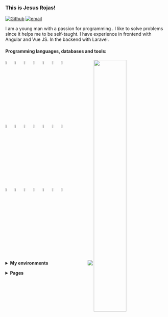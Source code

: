 ### This is Jesus Rojas!

[![Github](https://img.shields.io/badge/-Github-000?style=flat&logo=Github&logoColor=white)](https://github.com/Jesus-Rojas)
[![email](https://img.shields.io/badge/-jarojas6524@misena.edu.co-000?style=flat-square&logo=gmail)](mailto:jarojas6524@misena.edu.co)

I am a young man with a passion for programming .
I like to solve problems since it helps me to be self-taught.
I have experience in frontend with Angular and Vue JS. In the backend with Laravel.


#### Programming languages, databases and tools: 
<!-- Github States -->
<p>
    <!-- Config Api Github -->
    <img width="45%" align="right" src="https://github-readme-stats.vercel.app/api?username=Jesus-Rojas&show_icons=true&hide_border=true&show_icons=true&theme=chartreuse-dark" />
    <!-- Icons Languages -->
    <code><img width="5%" src="https://www.vectorlogo.zone/logos/w3_html5/w3_html5-icon.svg"></code>
    <code><img width="5%" src="https://www.vectorlogo.zone/logos/w3_css/w3_css-icon.svg"></code>
    <code><img width="5%" src="https://www.vectorlogo.zone/logos/nodejs/nodejs-icon.svg"></code>
    <code><img width="5%" src="https://www.vectorlogo.zone/logos/firebase/firebase-icon.svg"></code>
    <code><img width="5%" src="https://www.vectorlogo.zone/logos/postgresql/postgresql-icon.svg"></code>
    <code><img width="5%" src="https://www.vectorlogo.zone/logos/mongodb/mongodb-icon.svg"></code>
    <code><img width="5%" src="https://www.vectorlogo.zone/logos/mysql/mysql-icon.svg"></code>
    <br>
    <code><img width="5%" src="https://www.vectorlogo.zone/logos/angular/angular-icon.svg"></code>
    <code><img width="5%" src="https://www.vectorlogo.zone/logos/reactjs/reactjs-icon.svg"></code>
    <code><img width="5%" src="https://www.vectorlogo.zone/logos/vuejs/vuejs-icon.svg"></code>
    <code><img width="5%" src="https://www.vectorlogo.zone/logos/graphql/graphql-icon.svg"></code>
    <code><img width="5%" src="https://www.vectorlogo.zone/logos/js_webpack/js_webpack-icon.svg"></code>
    <code><img width="5%" src="https://www.vectorlogo.zone/logos/electronjs/electronjs-icon.svg"></code>
    <code><img width="5%" src="https://www.vectorlogo.zone/logos/npmjs/npmjs-icon.svg"></code>
    <br>
    <code><img width="5%" src="https://www.vectorlogo.zone/logos/getbootstrap/getbootstrap-icon.svg"></code>
    <code><img width="5%" src="https://www.vectorlogo.zone/logos/sass-lang/sass-lang-icon.svg"></code>
    <code><img width="5%" src="https://www.vectorlogo.zone/logos/git-scm/git-scm-icon.svg"></code>
    <code><img width="5%" src="https://www.vectorlogo.zone/logos/getpostman/getpostman-icon.svg"></code>
    <code><img width="5%" src="https://www.vectorlogo.zone/logos/python/python-icon.svg"></code>
    <code><img width="5%" src="https://www.vectorlogo.zone/logos/php/php-icon.svg"></code>
    <code><img width="5%" src="https://www.vectorlogo.zone/logos/laravel/laravel-icon.svg"></code>
    <br>
    <br>
</p>

<p>
    <img src="https://github-readme-stats.vercel.app/api/top-langs/?username=Jesus-Rojas&layout=compact&theme=chartreuse-dark&hide_border=true" align="right">
</p>
<!-- Environments -->
<p>
    <details>
        <summary>
            <strong>My environments</strong>
        </summary>
        <ol>
            <li>
                <details>
                    <summary>
                        <strong>Laptop</strong>
                    </summary>
                    <ul>
                        <li>CPU: Intel Celeron N 2840 (max 2.58 GHz)</li>
                        <li>RAM: 8GB (DDR3 - 1600mhz)</li>
                        <li>SSD: 240GB</li>
                        <li>HDD: 500GB</li>
                        <li> OS: Linux Lite</li>
                    </ul>
                </details>
            </li>
        </ol>
    </details>
</p>
<!-- Pages -->
<p>
    <details>
        <summary>
            <strong>Pages</strong>
        </summary>
        <ol>
            <li>
                <details>
                    <summary>
                        <strong>Vue</strong>
                    </summary>
                    <ul>
                        <li>
                            <a href="https://jesus-rojas.github.io/platzi-music">Platzi Music</a>
                        </li>
                        <li>
                            <a href="https://test-rojas.herokuapp.com/dashboard">Task Inertia</a>
                        </li>
                        <li>
                            <a href="#">Counter (Pending)</a>
                        </li>
                </details>
            </li>
            <li>
                <details>
                    <summary>
                        <strong>Angular</strong>
                    </summary>
                    <ul>
                        <li>
                            <a href="https://jesus-rojas.github.io/App-Heroes">App Heroes</a>
                        </li>
                        <li>
                            <a href="https://jesus-rojas.github.io/Angular-Graficas">Graficas</a>
                        </li>
                        <li>
                            <a href="https://jesus-rojas.github.io/Pipes">Pipes</a>
                        </li>
                        <li>
                            <a href="https://jesus-rojas.github.io/Angular-Forms">Formularios</a>
                        </li>
                        <li>
                            <a href="https://jesus-rojas.github.io/Mapas-Angular">Mapas</a>
                        </li>
                        <li>
                            <a href="https://jesus-rojas.github.io/API-Giphy">Gifs</a>
                        </li>
                        <li>
                            <a href="https://jesus-rojas.github.io/Angular-Selectores-Anidados">Select Dinamicos</a>
                        </li>
                        <li>
                            <a href="https://jesus-rojas.github.io/Angular-Directivas-Personalizadas">Directivas</a>
                        </li>
                        <li>
                            <a href="https://jesus-rojas.github.io/Input-Output">Comunicacion de padre e hijo</a>
                        </li>
                        <li>
                            <a href="https://jesus-rojas.github.io/App-Sneider">App Sneider</a>
                        </li>
                        <li>
                            <a href="https://jesus-rojas.github.io/WebApp-Angular">WebApp + Firebase</a>
                        </li>
                        <li>
                            <a href="https://jesus-rojas.github.io/Rest-Countries">Paises</a>
                        </li>
                        <li>
                            <a href="https://jesus-rojas.github.io/sofka-frontend">Sofka Quiz</a>
                        </li>
                    </ul>
                </details>
            </li>
            <li>
                <details>
                    <summary>
                        <strong>React</strong>
                    </summary>
                    <ul>
                        <li>
                            <a href="https://jesus-rojas.github.io/curso-react-patrones-render">Task's</a>
                        </li>
                        <!-- <li>
                            <a href="https://jesus-rojas.github.io/curso-react-patrones-render">Webpack React</a>
                        </li> -->
                    </ul>
                </details>
            </li>
            <li>
                <details>
                    <summary>
                        <strong>Javascript</strong>
                    </summary>
                    <ul>
                        <li>
                            <a href="https://jesus-rojas.github.io/Calculadora">Calculadora</a>
                        </li>
                        <li>
                            <a href="https://jesus-rojas.github.io/ajedrez-caballo">Ajedrez Move Horse</a>
                        </li>
                        <li>
                            <a href="https://jesus-rojas.github.io/Ciclos-Arreglos">SENA Exercises</a>
                        </li>
                        <li>
                            <a href="https://jesus-rojas.github.io/Regex">Expresiones Regulares</a>
                        </li>
                        <li>
                            <a href="https://awesome-heisenberg-85f898.netlify.app">Webpack Vanilla</a>
                        </li>
                    </ul>
                </details>
            </li>
            <li>
                <details>
                    <summary>
                        <strong>Html</strong>
                    </summary>
                    <ul>
                        <li>
                            <a href="https://jesus-rojas.github.io/Pagina-Web">First Page</a>
                        </li>
                        <li>
                            <a href="https://jesus-rojas.github.io/trabajo-usco-css-3">Exercise Usco 3</a>
                        </li>
                        <li>
                            <a href="https://jesus-rojas.github.io/trabajo-usco-css-4">Exercise Usco 4</a>
                        </li>
                        <li>
                            <a href="https://jesus-rojas.github.io/prototype-bus-responsive">Flexbox Distribution Bus Skeleton</a>
                        </li>
                    </ul>
                </details>
            </li>
        </ol>
    </details>
</p>